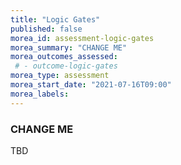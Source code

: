 ```yaml
---
title: "Logic Gates"
published: false
morea_id: assessment-logic-gates
morea_summary: "CHANGE ME"
morea_outcomes_assessed:
 # - outcome-logic-gates
morea_type: assessment
morea_start_date: "2021-07-16T09:00"
morea_labels:
---
```

### CHANGE ME

TBD
